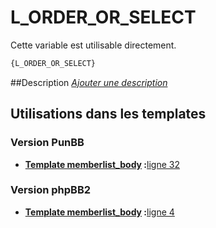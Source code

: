 # L_ORDER_OR_SELECT


Cette variable est utilisable directement.

```html
{L_ORDER_OR_SELECT}
```

##Description
[*Ajouter une description*](https://fa-tvars.appspot.com/var/L_ORDER_OR_SELECT)

## Utilisations dans les templates

### Version PunBB

* __[Template memberlist_body](../tpl/var/punbb/memberlist_body.md#readme) :__[ligne 32](../tpl/src/punbb/memberlist_body.tpl#L32)

### Version phpBB2

* __[Template memberlist_body](../tpl/var/subsilver/memberlist_body.md#readme) :__[ligne 4](../tpl/src/subsilver/memberlist_body.tpl#L4)